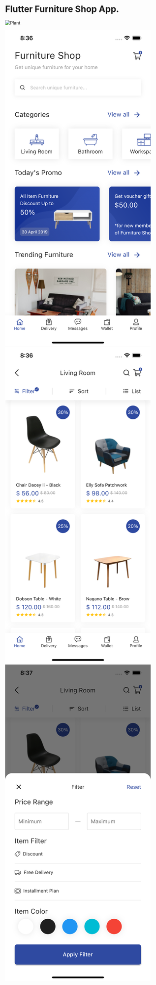 # Flutter Furniture Shop App.



![Plant](https://github.com/Dineydm/furniture_app/blob/main/shots/App.gif)

![Alt text](https://github.com/Dineydm/furniture_app/blob/main/shots/Screen1.png "Screen 1")
![Alt text](https://github.com/Dineydm/furniture_app/blob/main/shots/Screen2.png "Screen 2")
![Alt text](https://github.com/Dineydm/furniture_app/blob/main/shots/Screen3.png "Screen 3")
